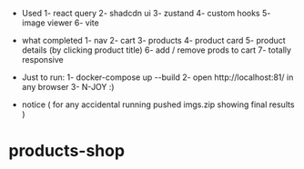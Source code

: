- Used
  1- react query
  2- shadcdn ui
  3- zustand
  4- custom hooks
  5- image viewer
  6- vite

- what completed
  1- nav
  2- cart
  3- products
  4- product card
  5- product details (by clicking product title)
  6- add / remove prods to cart
  7- totally responsive

- Just to run:
  1- docker-compose up --build
  2- open http://localhost:81/ in any browser
  3- N-JOY :)

* notice (
  for any accidental running pushed imgs.zip showing final results
  )
# products-shop
